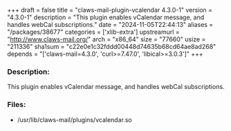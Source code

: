 +++
draft = false
title = "claws-mail-plugin-vcalendar 4.3.0-1"
version = "4.3.0-1"
description = "This plugin enables vCalendar message, and handles webCal subscriptions."
date = "2024-11-05T22:44:13"
aliases = "/packages/38677"
categories = ['xlib-extra']
upstreamurl = "http://www.claws-mail.org/"
arch = "x86_64"
size = "77660"
usize = "211336"
sha1sum = "c22e0e1c32fddd00448d74635b68cd64ae8ad268"
depends = "['claws-mail=4.3.0', 'curl>=7.47.0', 'libical>=3.0.3']"
+++
### Description: 
This plugin enables vCalendar message, and handles webCal subscriptions.

### Files: 
* /usr/lib/claws-mail/plugins/vcalendar.so
